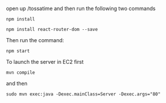 open up /tossatime and then run the following two commands

`npm install`

`npm install react-router-dom --save`

Then run the command:

`npm start`


To launch the server in EC2 first

`mvn compile`

and then

`sudo mvn exec:java -Dexec.mainClass=Server -Dexec.args="80"`